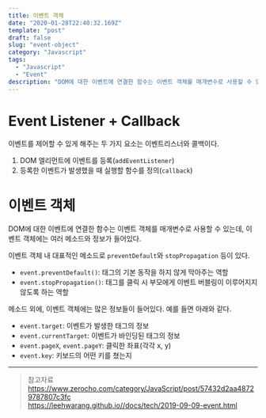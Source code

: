 ```yaml
---
title: 이벤트 객체
date: "2020-01-28T22:40:32.169Z"
template: "post"
draft: false
slug: "event-object"
category: "Javascript"
tags:
  - "Javascript"
  - "Event"
description: "DOM에 대한 이벤트에 연결한 함수는 이벤트 객체를 매개변수로 사용할 수 있는데, 이벤트 객체에는 여러 메소드와 정보가 들어있다. 이벤트를 제어할 수 있게 해주는 두 가지 요소는 이벤트리스너와 콜백이다."
---
```


# Event Listener + Callback
이벤트를 제어할 수 있게 해주는 두 가지 요소는 이벤트리스너와 콜백이다.
1. DOM 엘리먼트에 이벤트를 등록(`addEventListener`)
2. 등록한 이벤트가 발생했을 때 실행할 함수를 정의(`callback`)  

# 이벤트 객체
DOM에 대한 이벤트에 연결한 함수는 이벤트 객체를 매개변수로 사용할 수 있는데, 이벤트 객체에는 여러 메소드와 정보가 들어있다.  

이벤트 객체 내 대표적인 메소드로 `preventDefault`와 `stopPropagation` 등이 있다.
- `event.preventDefault()`: 태그의 기본 동작을 하지 않게 막아주는 역할
- `event.stopPropagation()`: 태그를 클릭 시 부모에게 이벤트 버블링이 이루어지지 않도록 하는 역할

메소드 외에, 이벤트 객체에는 많은 정보들이 들어있다. 예를 들면 아래와 같다.
- `event.target`: 이벤트가 발생한 태그의 정보
- `event.currentTarget`: 이벤트가 바인딩된 태그의 정보
- `event.pageX`, `event.pageY`: 클릭한 좌표(각각 x, y)
- `event.key`: 키보드의 어떤 키를 쳤는지

---

> 참고자료  
> https://www.zerocho.com/category/JavaScript/post/57432d2aa48729787807c3fc  
> https://leehwarang.github.io//docs/tech/2019-09-09-event.html